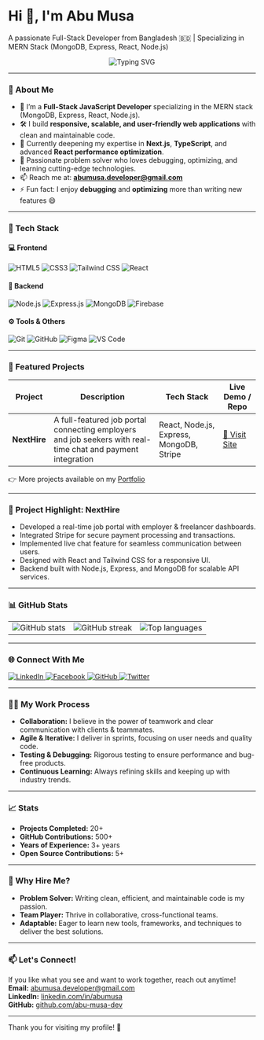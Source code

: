 # Hi 👋, I'm Abu Musa

A passionate Full-Stack Developer from Bangladesh 🇧🇩 | Specializing in MERN Stack (MongoDB, Express, React, Node.js)

<p align="center">
  <img src="https://readme-typing-svg.herokuapp.com?font=Fira+Code&duration=4000&pause=1000&center=true&vCenter=true&width=435&lines=Frontend+Developer;MERN+Stack+Developer;Clean+Code+Enthusiast;Always+Learning+New+Things" alt="Typing SVG" />
</p>

---

### 🚀 About Me

- 💼 I’m a **Full-Stack JavaScript Developer** specializing in the MERN stack (MongoDB, Express, React, Node.js).  
- 🛠️ I build **responsive, scalable, and user-friendly web applications** with clean and maintainable code.  
- 🌱 Currently deepening my expertise in **Next.js**, **TypeScript**, and advanced **React performance optimization**.  
- 🧠 Passionate problem solver who loves debugging, optimizing, and learning cutting-edge technologies.  
- 📫 Reach me at: **[abumusa.developer@gmail.com](mailto:abumusa.developer@gmail.com)**  
- ⚡ Fun fact: I enjoy **debugging** and **optimizing** more than writing new features 😄

---

### 🧩 Tech Stack

#### 💻 Frontend
![HTML5](https://img.shields.io/badge/HTML5-E34F26?style=flat&logo=html5&logoColor=white)
![CSS3](https://img.shields.io/badge/CSS3-1572B6?style=flat&logo=css3&logoColor=white)
![Tailwind CSS](https://img.shields.io/badge/Tailwind_CSS-06B6D4?style=flat&logo=tailwind-css&logoColor=white)
![React](https://img.shields.io/badge/React-61DAFB?style=flat&logo=react&logoColor=white)

#### 🧪 Backend
![Node.js](https://img.shields.io/badge/Node.js-339933?style=flat&logo=node.js&logoColor=white)
![Express.js](https://img.shields.io/badge/Express.js-000000?style=flat&logo=express&logoColor=white)
![MongoDB](https://img.shields.io/badge/MongoDB-47A248?style=flat&logo=mongodb&logoColor=white)
![Firebase](https://img.shields.io/badge/Firebase-FFCA28?style=flat&logo=firebase&logoColor=black)

#### ⚙️ Tools & Others
![Git](https://img.shields.io/badge/Git-F05032?style=flat&logo=git&logoColor=white)
![GitHub](https://img.shields.io/badge/GitHub-181717?style=flat&logo=github&logoColor=white)
![Figma](https://img.shields.io/badge/Figma-F24E1E?style=flat&logo=figma&logoColor=white)
![VS Code](https://img.shields.io/badge/VSCode-007ACC?style=flat&logo=visual-studio-code&logoColor=white)

---

### 💼 Featured Projects

| Project     | Description                                              | Tech Stack                  | Live Demo / Repo                              |
|-------------|----------------------------------------------------------|-----------------------------|----------------------------------------------|
| **NextHire** | A full-featured job portal connecting employers and job seekers with real-time chat and payment integration | React, Node.js, Express, MongoDB, Stripe | [🔗 Visit Site](https://next-hire-web.netlify.app/home) |

👉 More projects available on my [Portfolio](https://abumusaportfolio.netlify.app/)

---

### 📝 Project Highlight: NextHire

- Developed a real-time job portal with employer & freelancer dashboards.  
- Integrated Stripe for secure payment processing and transactions.  
- Implemented live chat feature for seamless communication between users.  
- Designed with React and Tailwind CSS for a responsive UI.  
- Backend built with Node.js, Express, and MongoDB for scalable API services.

---

### 📊 GitHub Stats

<table>
  <tr>
    <td>
      <img src="https://github-readme-stats.vercel.app/api?username=abu-musa-dev&show_icons=true&theme=radical" alt="GitHub stats" />
    </td>
    <td>
      <img src="https://github-readme-streak-stats.herokuapp.com/?user=abu-musa-dev&theme=radical" alt="GitHub streak" />
    </td>
    <td>
      <img src="https://github-readme-stats.vercel.app/api/top-langs/?username=abu-musa-dev&theme=radical&layout=compact" alt="Top languages" />
    </td>
  </tr>
</table>

---

### 🌐 Connect With Me

<p align="left">
  <a href="[https://linkedin.com/in/abumusa](https://www.linkedin.com/in/abumusaxyz/)" target="_blank" rel="noopener noreferrer">
    <img src="https://img.shields.io/badge/LinkedIn-0077B5?style=flat&logo=linkedin&logoColor=white" alt="LinkedIn" />
  </a>
  <a href="https://facebook.com/abumusaxyz" target="_blank" rel="noopener noreferrer">
    <img src="https://img.shields.io/badge/Facebook-1877F2?style=flat&logo=facebook&logoColor=white" alt="Facebook" />
  </a>
  <a href="https://github.com/abu-musa-dev" target="_blank" rel="noopener noreferrer">
    <img src="https://img.shields.io/badge/GitHub-181717?style=flat&logo=github&logoColor=white" alt="GitHub" />
  </a>
  <a href="[https://twitter.com/your-twitter-handle](https://x.com/abmusaxyz)" target="_blank" rel="noopener noreferrer">
    <img src="https://img.shields.io/badge/Twitter-1DA1F2?style=flat&logo=twitter&logoColor=white" alt="Twitter" />
  </a>
</p>

---

### 👨‍💻 My Work Process

- **Collaboration:** I believe in the power of teamwork and clear communication with clients & teammates.  
- **Agile & Iterative:** I deliver in sprints, focusing on user needs and quality code.  
- **Testing & Debugging:** Rigorous testing to ensure performance and bug-free products.  
- **Continuous Learning:** Always refining skills and keeping up with industry trends.

---

### 📈 Stats

- **Projects Completed:** 20+  
- **GitHub Contributions:** 500+  
- **Years of Experience:** 3+ years  
- **Open Source Contributions:** 5+

---

### 🌟 Why Hire Me?

- **Problem Solver:** Writing clean, efficient, and maintainable code is my passion.  
- **Team Player:** Thrive in collaborative, cross-functional teams.  
- **Adaptable:** Eager to learn new tools, frameworks, and techniques to deliver the best solutions.

---

### 📫 Let's Connect!

If you like what you see and want to work together, reach out anytime!  
**Email:** [abumusa.developer@gmail.com](mailto:abumusa.developer@gmail.com)  
**LinkedIn:** [linkedin.com/in/abumusa](https://linkedin.com/in/abumusa)  
**GitHub:** [github.com/abu-musa-dev](https://github.com/abu-musa-dev)

---

Thank you for visiting my profile! 🚀
